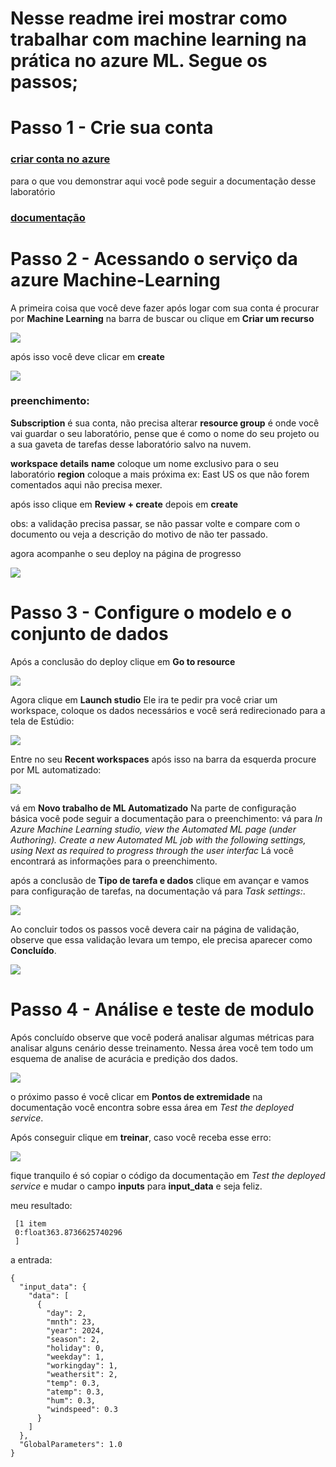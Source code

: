 # Nesse readme irei mostrar como trabalhar com machine learning na prática no azure ML. Segue os passos;

# Passo 1 - Crie sua conta

### [criar conta no azure](https://azure.microsoft.com/pt-br/free/search/?ef_id=_k_EAIaIQobChMIgIL0xZC7hAMV_GJIAB0aiwAzEAAYASAAEgInG_D_BwE_k_&OCID=AIDcmmzmnb0182_SEM__k_EAIaIQobChMIgIL0xZC7hAMV_GJIAB0aiwAzEAAYASAAEgInG_D_BwE_k_&gad_source=1&gclid=EAIaIQobChMIgIL0xZC7hAMV_GJIAB0aiwAzEAAYASAAEgInG_D_BwE)

para o que vou demonstrar aqui você pode seguir a documentação desse laboratório

### [documentação](https://microsoftlearning.github.io/AI-900-AIFundamentals/instructions/02-module-02.html)

# Passo 2 - Acessando o serviço da azure Machine-Learning

A primeira coisa que você deve fazer após logar com sua conta
é procurar por **Machine Learning** na barra de buscar ou clique em
**Criar um recurso**

![](./assets/buscar.png)

após isso você deve clicar em **create**

![](./assets/create.png)

### preenchimento:

**Subscription** é sua conta, não precisa alterar
**resource group** é onde você vai guardar o seu laboratório, pense que é
como o nome do seu projeto ou a sua gaveta de tarefas desse laboratório
salvo na nuvem.

**workspace details**
**name** coloque um nome exclusivo para o seu laboratório
**region** coloque a mais próxima ex: East US
os que não forem comentados aqui não precisa mexer.

após isso clique em **Review + create** depois em **create**

obs: a validação precisa passar, se não passar volte e compare com o documento
ou veja a descrição do motivo de não ter passado.

agora acompanhe o seu deploy na página de progresso

![](./assets/acompanhe_deploy.png)

# Passo 3 - Configure o modelo e o conjunto de dados

Após a conclusão do deploy clique em **Go to resource**

![](./assets/go-to.png)

Agora clique em **Launch studio**
Ele ira te pedir pra você criar um workspace, coloque os dados necessários
e você será redirecionado para a tela de Estúdio:

![](./assets/estudio.png)

Entre no seu **Recent workspaces**
após isso na barra da esquerda procure por ML automatizado:

![](./assets/ml_auto.png)

vá em **Novo trabalho de ML Automatizado**
Na parte de configuração básica você pode seguir a documentação para o
preenchimento: vá para _In Azure Machine Learning studio, view the Automated ML page (under Authoring)._
_Create a new Automated ML job with the following settings, using Next as required to progress through the user interfac_
Lá você encontrará as informações para o preenchimento.

após a conclusão de **Tipo de tarefa e dados** clique em avançar e vamos para configuração de tarefas, na documentação vá para _Task settings:_.

![](./assets/configurar_tarefa.png)

Ao concluir todos os passos você devera cair na página de validação, observe
que essa validação levara um tempo, ele precisa aparecer como **Concluído**.

![](./assets/em_execução.png)

# Passo 4 - Análise e teste de modulo

Após concluído observe que você poderá analisar algumas métricas para analisar
alguns cenário desse treinamento. Nessa área você tem todo um esquema de analise
de acurácia e predição dos dados.

![](./assets/metricas.png)

o próximo passo é você clicar em **Pontos de extremidade** na documentação você
encontra sobre essa área em _Test the deployed service_.

Após conseguir clique em **treinar**, caso você receba esse erro:

![](./assets/falha_ao_testar.png)

fique tranquilo é só copiar o código da documentação em _Test the deployed service_
e mudar o campo **inputs** para **input_data** e seja feliz.

meu resultado:

```
 [1 item
 0:float363.8736625740296
 ]
```

a entrada:

```
{
  "input_data": {
    "data": [
      {
        "day": 2,
        "mnth": 23,
        "year": 2024,
        "season": 2,
        "holiday": 0,
        "weekday": 1,
        "workingday": 1,
        "weathersit": 2,
        "temp": 0.3,
        "atemp": 0.3,
        "hum": 0.3,
        "windspeed": 0.3
      }
    ]
  },
  "GlobalParameters": 1.0
}
```
